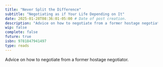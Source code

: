 ```yaml
---
title: "Never Split the Difference" 
subtitle: "Negotiating as if Your Life Depending on It"
date: 2025-01-28T08:36:01-05:00 # Date of post creation.
description: "Advice on how to negotiate from a former hostage negotiator" 
wip: false 
complete: false 
future: true
isbn: 9781847941497
type: reads
---
```


Advice on how to negotiate from a former hostage negotiator.
